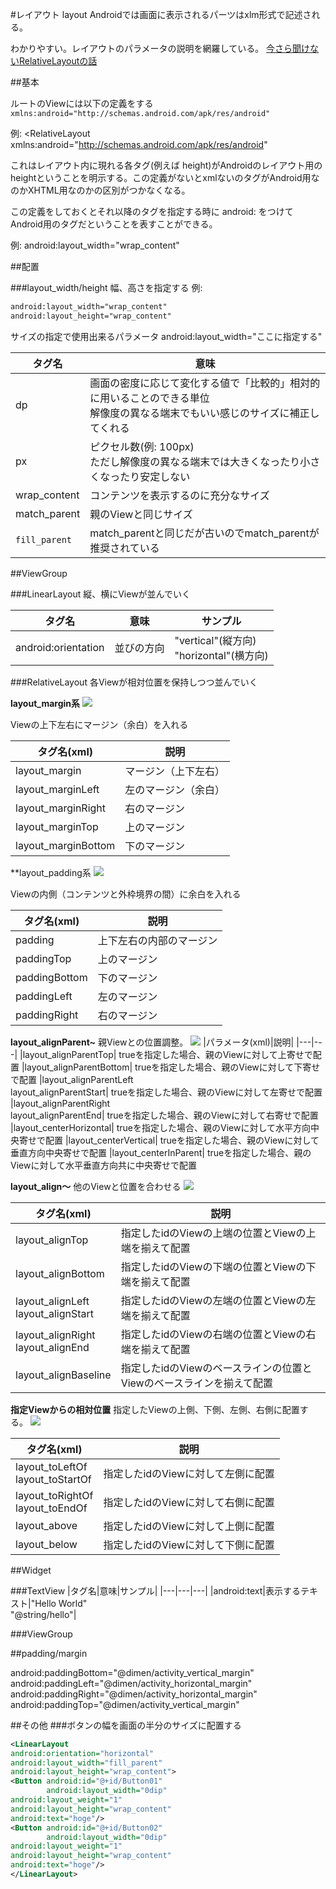#レイアウト layout
Androidでは画面に表示されるパーツはxlm形式で記述される。


わかりやすい。レイアウトのパラメータの説明を網羅している。
[今さら聞けないRelativeLayoutの話](http://qiita.com/yysk/items/c686153b39d32571d1bd)

##基本

ルートのViewには以下の定義をする
`xmlns:android="http://schemas.android.com/apk/res/android"`

例:
<RelativeLayout xmlns:android="http://schemas.android.com/apk/res/android"

これはレイアウト内に現れる各タグ(例えば height)がAndroidのレイアウト用のheightということを明示する。この定義がないとxmlないのタグがAndroid用なのかXHTML用なのかの区別がつかなくなる。

この定義をしておくとそれ以降のタグを指定する時に android: をつけてAndroid用のタグだということを表すことができる。

例:
android:layout_width="wrap_content"

##配置

###layout_width/height
幅、高さを指定する
例:

```xml
android:layout_width="wrap_content"
android:layout_height="wrap_content"
```

サイズの指定で使用出来るパラメータ
android:layout_width="ここに指定する"

|タグ名|意味|
|---|---|
|dp|画面の密度に応じて変化する値で「比較的」相対的に用いることのできる単位<br>解像度の異なる端末でもいい感じのサイズに補正してくれる|
|px|ピクセル数(例: 100px)<br>ただし解像度の異なる端末では大きくなったり小さくなったり安定しない|
|wrap_content|コンテンツを表示するのに充分なサイズ|
|match_parent|親のViewと同じサイズ|
|`fill_parent`|match_parentと同じだが古いのでmatch_parentが推奨されている|

##ViewGroup

###LinearLayout
縦、横にViewが並んでいく

|タグ名|意味|サンプル|
|---|---|---|
|android:orientation|並びの方向|"vertical"(縦方向)<br>"horizontal"(横方向)|

###RelativeLayout
各Viewが相対位置を保持しつつ並んでいく

**layout_margin系**
![](http://sunsunsoft.com/image/android/layout_margin.png)

Viewの上下左右にマージン（余白）を入れる

|タグ名(xml)|説明|
|---|---|
|layout_margin|マージン（上下左右）|
|layout_marginLeft|左のマージン（余白）|
|layout_marginRight|右のマージン|
|layout_marginTop|上のマージン|
|layout_marginBottom|下のマージン|

**layout_padding系
![](http://sunsunsoft.com/image/android/layout_padding.png)

Viewの内側（コンテンツと外枠境界の間）に余白を入れる

|タグ名(xml)|説明|
|---|---|
|padding       |上下左右の内部のマージン
|paddingTop    |上のマージン
|paddingBottom |下のマージン
|paddingLeft   |左のマージン
|paddingRight  |右のマージン

**layout_alignParent~**
親Viewとの位置調整。
![](http://sunsunsoft.com/image/android/layout_alignParent2.png)
|パラメータ(xml)|説明|
|---|---|
|layout_alignParentTop|	trueを指定した場合、親のViewに対して上寄せで配置
|layout_alignParentBottom|	trueを指定した場合、親のViewに対して下寄せで配置
|layout_alignParentLeft<br>layout_alignParentStart|	trueを指定した場合、親のViewに対して左寄せで配置
|layout_alignParentRight<br>layout_alignParentEnd|	trueを指定した場合、親のViewに対して右寄せで配置
|layout_centerHorizontal|	trueを指定した場合、親のViewに対して水平方向中央寄せで配置
|layout_centerVertical|	trueを指定した場合、親のViewに対して垂直方向中央寄せで配置
|layout_centerInParent|	trueを指定した場合、親のViewに対して水平垂直方向共に中央寄せで配置


**layout_align〜**
他のViewと位置を合わせる
![](http://sunsunsoft.com/image/android/layout_align2.png)

|タグ名(xml)|説明|
|---|---|
|layout_alignTop   |	指定したidのViewの上端の位置とViewの上端を揃えて配置
|layout_alignBottom|	指定したidのViewの下端の位置とViewの下端を揃えて配置
|layout_alignLeft<br>layout_alignStart |	指定したidのViewの左端の位置とViewの左端を揃えて配置
|layout_alignRight<br>layout_alignEnd |	指定したidのViewの右端の位置とViewの右端を揃えて配置
|layout_alignBaseline|	指定したidのViewのベースラインの位置とViewのベースラインを揃えて配置


**指定Viewからの相対位置**
指定したViewの上側、下側、左側、右側に配置する。
![](http://sunsunsoft.com/image/android/layout_relative2.png)


|タグ名(xml)|説明|
|---|---|
|layout_toLeftOf<br>layout_toStartOf|	指定したidのViewに対して左側に配置
|layout_toRightOf<br>layout_toEndOf|	指定したidのViewに対して右側に配置
|layout_above|	指定したidのViewに対して上側に配置
|layout_below|	指定したidのViewに対して下側に配置



##Widget

###TextView
|タグ名|意味|サンプル|
|---|---|---|
|android:text|表示するテキスト|"Hello World"<br>"@string/hello"|

###ViewGroup

##padding/margin

android:paddingBottom="@dimen/activity_vertical_margin"
    android:paddingLeft="@dimen/activity_horizontal_margin"
    android:paddingRight="@dimen/activity_horizontal_margin"
    android:paddingTop="@dimen/activity_vertical_margin"
    
    
    
##その他
###ボタンの幅を画面の半分のサイズに配置する

```xml
<LinearLayout
android:orientation="horizontal"
android:layout_width="fill_parent"
android:layout_height="wrap_content">
<Button android:id="@+id/Button01"
        android:layout_width="0dip"
android:layout_weight="1"
android:layout_height="wrap_content"
android:text="hoge"/>
<Button android:id="@+id/Button02"
        android:layout_width="0dip"
android:layout_weight="1"
android:layout_height="wrap_content"
android:text="hoge"/>
</LinearLayout>

```



